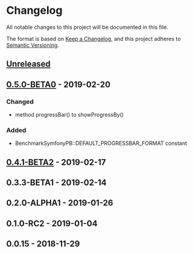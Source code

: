 # Changelog
All notable changes to this project will be documented in this file.

The format is based on [Keep a Changelog](https://keepachangelog.com/en/1.0.0/),
and this project adheres to [Semantic Versioning](https://semver.org/spec/v2.0.0.html).


## [Unreleased]

## [0.5.0-BETA0] - 2019-02-20

### Changed
- method progressBar() to showProgressBy()

### Added
- BenchmarkSymfonyPB::DEFAULT_PROGRESSBAR_FORMAT constant

## [0.4.1-BETA2] - 2019-02-17

## 0.3.3-BETA1 - 2019-02-14

## 0.2.0-ALPHA1 - 2019-01-26

## 0.1.0-RC2 - 2019-01-04

## 0.0.15 - 2018-11-29


[Unreleased]: https://github.com/alecrabbit/php-simple-profiler/compare/0.5.0-BETA0...HEAD
[0.5.0-BETA0]: https://github.com/alecrabbit/php-simple-profiler/compare/0.4.1-BETA2...0.5.0-BETA0
[0.4.1-BETA2]: https://github.com/alecrabbit/php-simple-profiler/compare/0.3.3-BETA1...0.4.1-BETA2